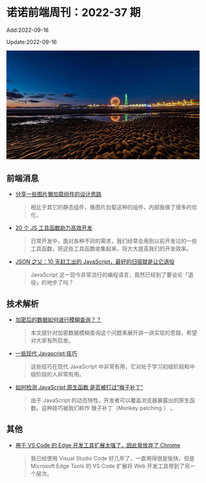 <!--
 * @Description:
 * @Author: wangfuyuan
 * @Email: zoeblow@gmail.com
 * @Date: 2022-06-12 14:37:06
 * @LastEditors: wangfuyuan
 * @LastEditTime: 2022-09-17 13:44:41
 * @FilePath: \nuofe-weekly1\2022\weekly-37.md
-->

# 诺诺前端周刊：2022-37 期

Add:2022-09-16

Update:2022-09-16

![202237](../images/2022/202237.jpg)

## 前端消息

- [分享一些图片懒加载组件的设计思路](https://mp.weixin.qq.com/s/ueS7acwavzRG2MdL9cNdOQ)

  > 相比于其它的静态组件，像图片加载这种的组件，内部我做了很多的优化，

- [20 个 JS 工具函数助力高效开发](https://mp.weixin.qq.com/s/Ha1NGudavBDy7HCVNfzjBA)

  > 日常开发中，面对各种不同的需求，我们经常会用到以前开发过的一些工具函数，把这些工具函数收集起来，将大大提高我们的开发效率。

- [JSON 之父：10 天赶工出的 JavaScript，最好的归宿就是让它退役](https://mp.weixin.qq.com/s/TDAxdpZCbX75eLWpQ5n0Sw)

  > JavaScript 这一现今非常流行的编程语言，竟然已经到了要谈论「退役」的地步了吗？

## 技术解析

- [加密后的数据如何进行模糊查询？？](https://mp.weixin.qq.com/s/m-Y5Xfm519LTHjEqhPrrEw)

  > 本文就针对加密数据模糊查询这个问题来展开讲一讲实现的思路，希望对大家有所启发。

- [一些现代 Javascript 技巧](https://mp.weixin.qq.com/s/A4ijFYts-UvPZsCLThtx-g)

  > 这些技巧在现代 JavaScript 中非常有用，它对处于学习初级阶段和中级阶段的人非常有用。

- [如何检测 JavaScript 原生函数 是否被打过“猴子补丁”](https://mp.weixin.qq.com/s/t0pOD0HIDiq5zxdzIpXEdQ)

  > 由于 JavaScript 的动态特性，开发者可以覆盖浏览器暴露出的原生函数。这种技巧被我们称作 猴子补丁（Monkey patching ） 。

## 其他

- [用于 VS Code 的 Edge 开发工具扩展太强了，因此我放弃了 Chrome](https://mp.weixin.qq.com/s/OkY9RP_6rFRtJ5fzeRHhSA)

  > 我已经使用 Visual Studio Code 好几年了，一直用得很是愉快，但是 Microsoft Edge Tools 的 VS Code 扩展将 Web 开发工具带到了另一个层次。
